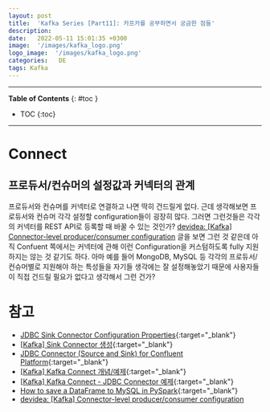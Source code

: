 ```yaml
---
layout: post
title:  'Kafka Series [Part11]: 카프카를 공부하면서 궁금한 점들'
description: 
date:   2022-05-11 15:01:35 +0300
image:  '/images/kafka_logo.png'
logo_image:  '/images/kafka_logo.png'
categories:   DE
tags: Kafka
---
```


---
**Table of Contents**
{: #toc }
*  TOC
{:toc}

---  

# Connect

## 프로듀서/컨슈머의 설정값과 커넥터의 관계

프로듀서와 컨슈머를 커넥터로 연결하고 나면 딱히 건드릴게 없다. 근데 생각해보면 프로듀서와 컨슈머 각각 설정할 configuration들이 굉장히 많다. 그러면 그런것들은 각각의 커넥터를 REST API로 등록할 때 바꿀 수 있는 것인가? [devidea: [Kafka] Connector-level producer/consumer configuration](https://devidea.tistory.com/96) 글을 보면 그런 것 같은데 아직 Confuent 쪽에서는 커넥터에 관해 이런 Configuration을 커스텀하도록 fully 지원하지는 않는 것 같기도 하다. 아마 예를 들어 MongoDB, MySQL 등 각각의 프로듀서/컨슈머별로 지원해야 하는 특성들을 자기들 생각에는 잘 설정해놓았기 때문에 사용자들이 직접 건드릴 필요가 없다고 생각해서 그런 건가?  

# 참고

- [JDBC Sink Connector Configuration Properties](https://docs.confluent.io/kafka-connect-jdbc/current/sink-connector/sink_config_options.html){:target="_blank"}
- [[Kafka] Sink Connector 생성](https://presentlee.tistory.com/6){:target="_blank"}
- [JDBC Connector (Source and Sink) for Confluent Platform](https://docs.confluent.io/5.5.1/connect/kafka-connect-jdbc/index.html#mysql-server){:target="_blank"}
- [[Kafka] Kafka Connect 개념/예제](https://cjw-awdsd.tistory.com/53){:target="_blank"}
- [[Kafka] Kafka Connect - JDBC Connector 예제](https://wecandev.tistory.com/110){:target="_blank"}
- [How to save a DataFrame to MySQL in PySpark](https://www.projectpro.io/recipes/save-dataframe-mysql-pyspark){:target="_blank"}
- [devidea: [Kafka] Connector-level producer/consumer configuration](https://devidea.tistory.com/96)